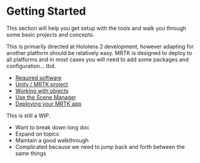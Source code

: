 # Getting Started

This section will help you get setup with the tools
and walk you through some basic projects and concepts.

This is primarily directed at Hololens 2 development, however
adapting for another platform should be relatively easy.
MRTK is designed to deploy to all platforms and in most cases
you will need to add some packages and configuration... tbd.


- [Required software](./software.md)
- [Unity / MRTK project](./project.md)
- [Working with objects](./objects.md)
- [Use the Scene Manager](./scenes.md)
- [Deploying your MRTK app](./deploy.md)

This is still a WIP.

- Want to break down long doc
- Expand on topics
- Maintain a good walkthrough
- Complicated because we need to jump back and forth between the same things

